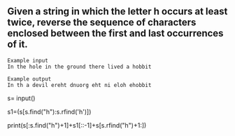 ## Given a string in which the letter h occurs at least twice, reverse the sequence of characters enclosed between the first and last occurrences of it.

```
Example input
In the hole in the ground there lived a hobbit

Example output
In th a devil ereht dnuorg eht ni eloh ehobbit
```
s= input()

s1=(s[s.find("h"):s.rfind('h')])

print(s[:s.find("h")+1]+s1[::-1]+s[s.rfind("h")+1:])
